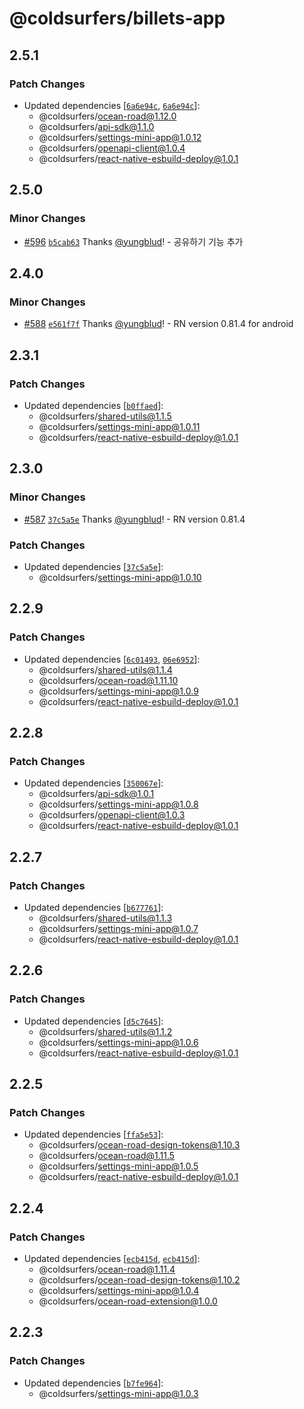 # @coldsurfers/billets-app

## 2.5.1

### Patch Changes

- Updated dependencies [[`6a6e94c`](https://github.com/coldsurfers/surfers-root/commit/6a6e94c8051cecfbaa55eadce75ed4711bac6580), [`6a6e94c`](https://github.com/coldsurfers/surfers-root/commit/6a6e94c8051cecfbaa55eadce75ed4711bac6580)]:
  - @coldsurfers/ocean-road@1.12.0
  - @coldsurfers/api-sdk@1.1.0
  - @coldsurfers/settings-mini-app@1.0.12
  - @coldsurfers/openapi-client@1.0.4
  - @coldsurfers/react-native-esbuild-deploy@1.0.1

## 2.5.0

### Minor Changes

- [#596](https://github.com/coldsurfers/surfers-root/pull/596) [`b5cab63`](https://github.com/coldsurfers/surfers-root/commit/b5cab6302e0e534c63ac81d36742befaf53cb66d) Thanks [@yungblud](https://github.com/yungblud)! - 공유하기 기능 추가

## 2.4.0

### Minor Changes

- [#588](https://github.com/coldsurfers/surfers-root/pull/588) [`e561f7f`](https://github.com/coldsurfers/surfers-root/commit/e561f7f6eebaaef054881843d895c34a38d47780) Thanks [@yungblud](https://github.com/yungblud)! - RN version 0.81.4 for android

## 2.3.1

### Patch Changes

- Updated dependencies [[`b0ffaed`](https://github.com/coldsurfers/surfers-root/commit/b0ffaeded1c27602e2ba2599f96fb84e912ef41c)]:
  - @coldsurfers/shared-utils@1.1.5
  - @coldsurfers/settings-mini-app@1.0.11
  - @coldsurfers/react-native-esbuild-deploy@1.0.1

## 2.3.0

### Minor Changes

- [#587](https://github.com/coldsurfers/surfers-root/pull/587) [`37c5a5e`](https://github.com/coldsurfers/surfers-root/commit/37c5a5efea53c7567f86717838cc6ff1c04a9a10) Thanks [@yungblud](https://github.com/yungblud)! - RN version 0.81.4

### Patch Changes

- Updated dependencies [[`37c5a5e`](https://github.com/coldsurfers/surfers-root/commit/37c5a5efea53c7567f86717838cc6ff1c04a9a10)]:
  - @coldsurfers/settings-mini-app@1.0.10

## 2.2.9

### Patch Changes

- Updated dependencies [[`6c01493`](https://github.com/coldsurfers/surfers-root/commit/6c0149357f0ca8c34d43e4a5b98476c5616adc03), [`06e6952`](https://github.com/coldsurfers/surfers-root/commit/06e69527a81dd299037bf58b6cbba8daa564f7bf)]:
  - @coldsurfers/shared-utils@1.1.4
  - @coldsurfers/ocean-road@1.11.10
  - @coldsurfers/settings-mini-app@1.0.9
  - @coldsurfers/react-native-esbuild-deploy@1.0.1

## 2.2.8

### Patch Changes

- Updated dependencies [[`350067e`](https://github.com/coldsurfers/surfers-root/commit/350067ebf86a320e8d3a1e5d0223ee4a4f9759af)]:
  - @coldsurfers/api-sdk@1.0.1
  - @coldsurfers/settings-mini-app@1.0.8
  - @coldsurfers/openapi-client@1.0.3
  - @coldsurfers/react-native-esbuild-deploy@1.0.1

## 2.2.7

### Patch Changes

- Updated dependencies [[`b677761`](https://github.com/coldsurfers/surfers-root/commit/b67776103d8e893fbf4f5aa9a1a78ea0daf74b59)]:
  - @coldsurfers/shared-utils@1.1.3
  - @coldsurfers/settings-mini-app@1.0.7
  - @coldsurfers/react-native-esbuild-deploy@1.0.1

## 2.2.6

### Patch Changes

- Updated dependencies [[`d5c7645`](https://github.com/coldsurfers/surfers-root/commit/d5c7645d71ae509ebfe1dfcbe90ee600cbbc57b0)]:
  - @coldsurfers/shared-utils@1.1.2
  - @coldsurfers/settings-mini-app@1.0.6
  - @coldsurfers/react-native-esbuild-deploy@1.0.1

## 2.2.5

### Patch Changes

- Updated dependencies [[`ffa5e53`](https://github.com/coldsurfers/surfers-root/commit/ffa5e536820d303eaa2103b68f6ddc6f088c5885)]:
  - @coldsurfers/ocean-road-design-tokens@1.10.3
  - @coldsurfers/ocean-road@1.11.5
  - @coldsurfers/settings-mini-app@1.0.5
  - @coldsurfers/react-native-esbuild-deploy@1.0.1

## 2.2.4

### Patch Changes

- Updated dependencies [[`ecb415d`](https://github.com/coldsurfers/surfers-root/commit/ecb415da7ed8ee8844ee7df7f287593df24e6e53), [`ecb415d`](https://github.com/coldsurfers/surfers-root/commit/ecb415da7ed8ee8844ee7df7f287593df24e6e53)]:
  - @coldsurfers/ocean-road@1.11.4
  - @coldsurfers/ocean-road-design-tokens@1.10.2
  - @coldsurfers/settings-mini-app@1.0.4
  - @coldsurfers/ocean-road-extension@1.0.0

## 2.2.3

### Patch Changes

- Updated dependencies [[`b7fe964`](https://github.com/coldsurfers/surfers-root/commit/b7fe9646b1ee32a1a4427b12e39520d47a8c03a9)]:
  - @coldsurfers/settings-mini-app@1.0.3

